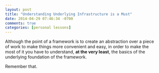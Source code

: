 ```yaml
---
layout: post
title: "Understanding Underlying Infrastructure is a Must"
date: 2014-04-29 07:46:34 -0700
comments: true
categories: [personal lessons] 
---
```

Although the point of a framework is to create an
abstraction over a piece of work to make things 
more convenient and easy, in order to make the most of it you have to understand, **at the very least**, the basics of the underlying foundation of the framework.

Remember that. 